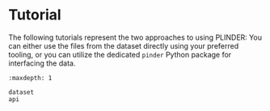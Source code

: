 # Tutorial

The following tutorials represent the two approaches to using PLINDER:
You can either use the files from the dataset directly using your preferred tooling, or
you can utilize the dedicated `pinder` Python package for interfacing the data.

```{toctree}
:maxdepth: 1

dataset
api
```
